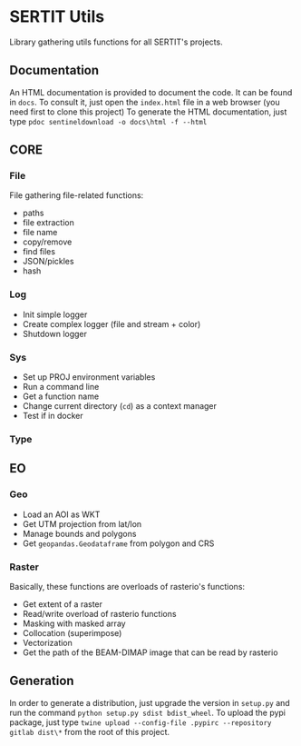 # SERTIT Utils

Library gathering utils functions for all SERTIT's projects.

## Documentation

An HTML documentation is provided to document the code.
It can be found in `docs`. 
To consult it, just open the `index.html` file in a web browser (you need first to clone this project)
To generate the HTML documentation, just type `pdoc sentineldownload -o docs\html -f --html`

## CORE
### File
File gathering file-related functions:
- paths
- file extraction
- file name
- copy/remove
- find files
- JSON/pickles
- hash

### Log
- Init simple logger
- Create complex logger (file and stream + color)
- Shutdown logger

### Sys
- Set up PROJ environment variables
- Run a command line
- Get a function name
- Change current directory (`cd`) as a context manager
- Test if in docker

### Type

## EO

### Geo
- Load an AOI as WKT
- Get UTM projection from lat/lon
- Manage bounds and polygons
- Get `geopandas.Geodataframe` from polygon and CRS

### Raster
Basically, these functions are overloads of rasterio's functions:
- Get extent of a raster
- Read/write overload of rasterio functions
- Masking with masked array
- Collocation (superimpose)
- Vectorization
- Get the path of the BEAM-DIMAP image that can be read by rasterio

## Generation
In order to generate a distribution, just upgrade the version in `setup.py` and run the command `python setup.py sdist bdist_wheel`.
To upload the pypi package, just type `twine upload --config-file .pypirc --repository gitlab dist\*` from the root of this project.
